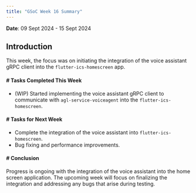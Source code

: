 ```yaml
---
title: "GSoC Week 16 Summary"
---
```



<!-- # GSoC Week 08 Summary -->
**Date**: 09 Sept 2024 - 15 Sept 2024
## Introduction
This week, the focus was on initiating the integration of the voice assistant gRPC client into the `flutter-ics-homescreen` app.

#### # Tasks Completed This Week

- (WIP) Started implementing the voice assistant gRPC client to communicate with `agl-service-voiceagent` into the `flutter-ics-homescreen`.

#### # Tasks for Next Week

- Complete the integration of the voice assistant into `flutter-ics-homescreen`.
- Bug fixing and performance improvements.

#### # Conclusion
Progress is ongoing with the integration of the voice assistant into the home screen application. The upcoming week will focus on finalizing the integration and addressing any bugs that arise during testing.
